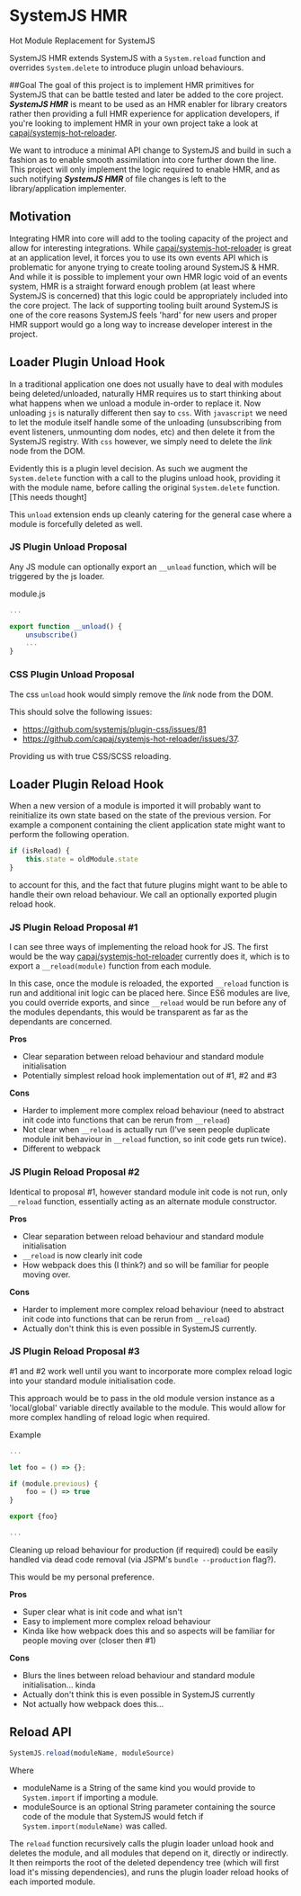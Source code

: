 # SystemJS HMR
Hot Module Replacement for SystemJS

SystemJS HMR extends SystemJS with a ```System.reload``` function and overrides ```System.delete``` to introduce plugin unload behaviours.

##Goal
The goal of this project is to implement HMR primitives for SystemJS that can be battle tested and later be added to the core project.
***SystemJS HMR*** is meant to be used as an HMR enabler for library creators rather then providing a full HMR experience
for application developers, if you're looking to implement HMR in your own project take a look at
[capaj/systemjs-hot-reloader](https://github.com/capaj/systemjs-hot-reloader).

We want to introduce a minimal API change to SystemJS and build in such a fashion as to enable smooth assimilation into core further down the line.
This project will only implement the logic required to enable HMR,
and as such notifying ***SystemJS HMR*** of file changes is left to the library/application implementer.

## Motivation
Integrating HMR into core will add to the tooling capacity of the project and allow for interesting integrations.
While [capaj/systemjs-hot-reloader](https://github.com/capaj/systemjs-hot-reloader) is great at an application level,
it forces you to use its own events API which is problematic for anyone trying to create tooling around SystemJS & HMR.
And while it is possible to implement your own HMR logic void of an events system, HMR is a straight forward enough problem
(at least where SystemJS is concerned) that this logic could be appropriately included into the core project.
The lack of supporting tooling built around SystemJS is one of the core reasons SystemJS feels 'hard'
for new users and proper HMR support would go a long way to increase developer interest in the project.

## Loader Plugin Unload Hook

In a traditional application one does not usually have to deal with modules being deleted/unloaded, naturally HMR requires
us to start thinking about what happens when we unload a module in-order to replace it. Now unloading ```js``` is naturally
different then say to ```css```. With ```javascript``` we need to let the module itself handle some of the unloading
(unsubscribing from event listeners, unmounting dom nodes, etc) and then delete it from the SystemJS registry.
With ```css``` however, we simply need to delete the *link* node from the DOM.

Evidently this is a plugin level decision. As such we augment the ```System.delete``` function with a call to the plugins unload
hook, providing it with the module name, before calling the original ```System.delete``` function. [This needs thought]

This ```unload``` extension ends up cleanly catering for the general case where a module is forcefully deleted as well.

### JS Plugin Unload Proposal

Any JS module can optionally export an ```__unload``` function, which will be triggered by the js loader.

module.js
```js
...

export function __unload() {
    unsubscribe()
    ...
}
```

### CSS Plugin Unload Proposal

The css ```unload``` hook would simply remove the *link* node from the DOM.

This should solve the following issues:
- https://github.com/systemjs/plugin-css/issues/81
- https://github.com/capaj/systemjs-hot-reloader/issues/37.

Providing us with true CSS/SCSS reloading.

## Loader Plugin Reload Hook

When a new version of a module is imported it will probably want to reinitialize its own state based on the state of the
previous version. For example a component containing the client application state might want to perform the following operation.

```js
if (isReload) {
    this.state = oldModule.state
}
```

to account for this, and the fact that future plugins might want to be able to handle their own reload behaviour. We call an
optionally exported plugin reload hook.

### JS Plugin Reload Proposal #1
I can see three ways of implementing the reload hook for JS.
The first would be the way [capaj/systemjs-hot-reloader](https://github.com/capaj/systemjs-hot-reloader) currently does it,
which is to export a ```__reload(module)``` function from each module.

In this case, once the module is reloaded, the exported ```__reload``` function is run and additional init logic can be placed here.
Since ES6 modules are live, you could override exports, and since ```__reload``` would be run before any of the modules dependants, this would
be transparent as far as the dependants are concerned.

**Pros**
- Clear separation between reload behaviour and standard module initialisation
- Potentially simplest reload hook implementation out of #1, #2 and #3

**Cons**
- Harder to implement more complex reload behaviour (need to abstract init code into functions that can be rerun from ```__reload```)
- Not clear when ```__reload``` is actually run (I've seen people duplicate module init behaviour in ```__reload``` function, so init code gets run twice).
- Different to webpack

### JS Plugin Reload Proposal #2
Identical to proposal #1, however standard module init code is not run, only ```__reload``` function, essentially acting as an
alternate module constructor.

**Pros**
- Clear separation between reload behaviour and standard module initialisation
- ```__reload``` is now clearly init code
- How webpack does this (I think?) and so will be familiar for people moving over.

**Cons**
- Harder to implement more complex reload behaviour (need to abstract init code into functions that can be rerun from ```__reload```)
- Actually don't think this is even possible in SystemJS currently.

### JS Plugin Reload Proposal #3
\#1 and #2 work well until you want to incorporate more complex reload logic into your standard module initialisation code.

This approach would be to pass in the old module version instance as a 'local/global' variable directly available to the module.
This would allow for more complex handling of reload logic when required.

Example
```js
...

let foo = () => {};

if (module.previous) {
    foo = () => true
}

export {foo}

...
```

Cleaning up reload behaviour for production (if required) could be easily handled via dead code removal
(via JSPM's ``` bundle --production ``` flag?).

This would be my personal preference.

**Pros**
- Super clear what is init code and what isn't
- Easy to implement more complex reload behaviour
- Kinda like how webpack does this and so aspects will be familiar for people moving over (closer then #1)

**Cons**
- Blurs the lines between reload behaviour and standard module initialisation... kinda
- Actually don't think this is even possible in SystemJS currently
- Not actually how webpack does this...

## Reload API

```js
SystemJS.reload(moduleName, moduleSource)
```
Where
- moduleName is a String of the same kind you would provide to ```System.import``` if importing a module.
- moduleSource is an optional String parameter containing the source code of the module that SystemJS would fetch if
```System.import(moduleName)``` was called.

The ```reload``` function recursively calls the plugin loader unload hook and deletes the module, and all modules that depend on it, directly or indirectly.
It then reimports the root of the deleted dependency tree (which will first load it's missing dependencies),
and runs the plugin loader reload hooks of each imported module.